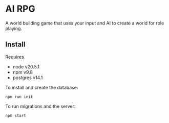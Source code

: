 # AI RPG
A world building game that uses your input and AI to create a world for role playing.

## Install

Requires
- node v20.5.1
- npm v9.8
- postgres v14.1

To install and create the database:

    npm run init

To run migrations and the server:

    npm start